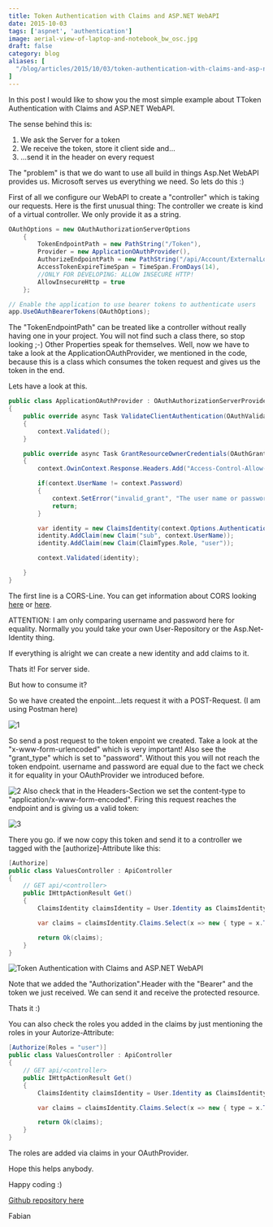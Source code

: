 ```yaml
---
title: Token Authentication with Claims and ASP.NET WebAPI
date: 2015-10-03
tags: ['aspnet', 'authentication']
image: aerial-view-of-laptop-and-notebook_bw_osc.jpg
draft: false
category: blog
aliases: [
  "/blog/articles/2015/10/03/token-authentication-with-claims-and-asp-net-webapi/",
]
---
```


In this post I would like to show you the most simple example about TToken Authentication with Claims and ASP.NET WebAPI.

The sense behind this is:

1.  We ask the Server for a token
2.  We receive the token, store it client side and...
3.  ...send it in the header on every request

The "problem" is that we do want to use all build in things Asp.Net WebAPI provides us. Microsoft serves us everything we need. So lets do this :)

First of all we configure our WebAPI to create a "controller" which is taking our requests. Here is the first unusual thing: The controller we create is kind of a virtual controller. We only provide it as a string.

```csharp
OAuthOptions = new OAuthAuthorizationServerOptions
    {
        TokenEndpointPath = new PathString("/Token"),
        Provider = new ApplicationOAuthProvider(),
        AuthorizeEndpointPath = new PathString("/api/Account/ExternalLogin"),
        AccessTokenExpireTimeSpan = TimeSpan.FromDays(14),
        //ONLY FOR DEVELOPING: ALLOW INSECURE HTTP!
        AllowInsecureHttp = true
    };

// Enable the application to use bearer tokens to authenticate users
app.UseOAuthBearerTokens(OAuthOptions);
```

The "TokenEndpointPath" can be treated like a controller without really having one in your project. You will not find such a class there, so stop looking ;-) Other Properties speak for themselves. Well, now we have to take a look at the ApplicationOAuthProvider, we mentioned in the code, because this is a class which consumes the token request and gives us the token in the end.

Lets have a look at this.

```csharp
public class ApplicationOAuthProvider : OAuthAuthorizationServerProvider
{
    public override async Task ValidateClientAuthentication(OAuthValidateClientAuthenticationContext context)
    {
        context.Validated();
    }

    public override async Task GrantResourceOwnerCredentials(OAuthGrantResourceOwnerCredentialsContext context)
    {
        context.OwinContext.Response.Headers.Add("Access-Control-Allow-Origin", new[] { "*" });

        if(context.UserName != context.Password)
        {
            context.SetError("invalid_grant", "The user name or password is incorrect.");
            return;
        }

        var identity = new ClaimsIdentity(context.Options.AuthenticationType);
        identity.AddClaim(new Claim("sub", context.UserName));
        identity.AddClaim(new Claim(ClaimTypes.Role, "user"));

        context.Validated(identity);

    }
}
```

The first line is a CORS-Line. You can get information about CORS looking [here](http://www.asp.net/web-api/overview/security/enabling-cross-origin-requests-in-web-api) or [here](http://enable-cors.org/server_aspnet.html).

ATTENTION: I am only comparing username and password here for equality. Normally you yould take your own User-Repository or the Asp.Net-Identity thing.

If everything is alright we can create a new identity and add claims to it.

Thats it! For server side.

But how to consume it?

So we have created the enpoint...lets request it with a POST-Request. (I am using Postman here)

![1](https://cdn.offering.solutions/img/articles/wp-content/uploads/2015/10/1.jpg)

So send a post request to the token enpoint we created. Take a look at the "x-www-form-urlencoded" which is very important! Also see the "grant_type" which is set to "password". Without this you will not reach the token endpoint. username and password are equal due to the fact we check it for equality in your OAuthProvider we introduced before.

![2](https://cdn.offering.solutions/img/articles/wp-content/uploads/2015/10/2.jpg)
Also check that in the Headers-Section we set the content-type to "application/x-www-form-encoded". Firing this request reaches the endpoint and is giving us a valid token:

![3](https://cdn.offering.solutions/img/articles/wp-content/uploads/2015/10/31.jpg)

There you go. if we now copy this token and send it to a controller we tagged with the [authorize]-Attribute like this:

```csharp
[Authorize]
public class ValuesController : ApiController
{
    // GET api/<controller>
    public IHttpActionResult Get()
    {
        ClaimsIdentity claimsIdentity = User.Identity as ClaimsIdentity;

        var claims = claimsIdentity.Claims.Select(x => new { type = x.Type, value = x.Value });

        return Ok(claims);
    }
}
```

![Token Authentication with Claims and ASP.NET WebAPI](https://cdn.offering.solutions/img/articles/wp-content/uploads/2015/10/41.jpg)

Note that we added the "Authorization".Header with the "Bearer" and the token we just received. We can send it and receive the protected resource.

Thats it :)

You can also check the roles you added in the claims by just mentioning the roles in your Autorize-Attribute:

```csharp
[Authorize(Roles = "user")]
public class ValuesController : ApiController
{
    // GET api/<controller>
    public IHttpActionResult Get()
    {
        ClaimsIdentity claimsIdentity = User.Identity as ClaimsIdentity;

        var claims = claimsIdentity.Claims.Select(x => new { type = x.Type, value = x.Value });

        return Ok(claims);
    }
}
```

The roles are added via claims in your OAuthProvider.

Hope this helps anybody.

Happy coding :)

[Github repository here](https://github.com/FabianGosebrink/ASPNET-WebAPI-TokenAuthentication)

Fabian
